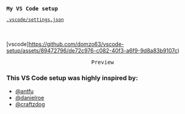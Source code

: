 <samp><b>My VS Code setup</b></samp>

[`.vscode/settings.json`](./.vscode/settings.json)<br>

<br>
<br
  
[vscode]https://github.com/domzo63/vscode-setup/assets/89472796/de72c976-c082-40f3-a6f9-9d8a83b9107c)

<p align="center"><samp>Preview</samp></p>

  
### This VS Code setup was highly inspired by:
- [@antfu](https://github.com/antfu)
- [@danielroe](https://github.com/danielroe)
- [@craftzdog](https://github.com/craftzdog)

<br/>
